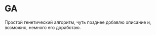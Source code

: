 # GA

Простой генетический алгоритм, чуть позднее добавлю описание и, возможно, немного его доработаю.
